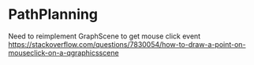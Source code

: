 # PathPlanning

Need to reimplement GraphScene to get mouse click event
https://stackoverflow.com/questions/7830054/how-to-draw-a-point-on-mouseclick-on-a-qgraphicsscene